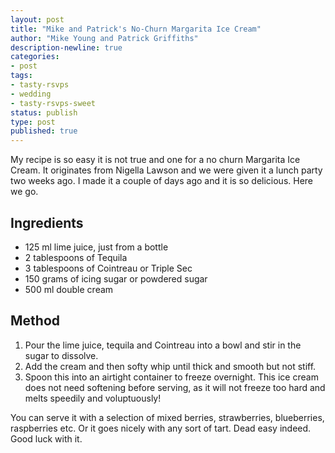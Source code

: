 ```yaml
---
layout: post
title: "Mike and Patrick's No-Churn Margarita Ice Cream"
author: "Mike Young and Patrick Griffiths"
description-newline: true
categories:
- post
tags:
- tasty-rsvps
- wedding
- tasty-rsvps-sweet
status: publish
type: post
published: true
---
```


My recipe is so easy it is not true and one for a no churn Margarita Ice Cream. It originates from Nigella Lawson and we were given it a lunch party two weeks ago. I made it a couple of days ago and it is so delicious. Here we go.

## Ingredients

* 125 ml lime juice, just from a bottle
* 2 tablespoons of Tequila
* 3 tablespoons of Cointreau or Triple Sec
* 150 grams of icing sugar or powdered sugar
* 500 ml double cream

## Method

1. Pour the lime juice, tequila and Cointreau into a bowl and stir in the sugar to dissolve.
1. Add the cream and then softy whip until thick and smooth but not stiff.
1. Spoon this into an airtight container to freeze overnight. This ice cream does not need softening before serving, as it will not freeze too hard and melts speedily and voluptuously!

You can serve it with a selection of mixed berries, strawberries, blueberries, raspberries etc.  Or it goes nicely with any sort of tart.  Dead easy indeed.  Good luck with it.
